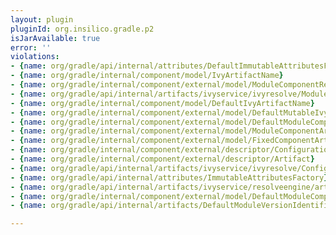 ```yaml
---
layout: plugin
pluginId: org.insilico.gradle.p2
isJarAvailable: true
error: ''
violations:
- {name: org/gradle/api/internal/attributes/DefaultImmutableAttributesFactory}
- {name: org/gradle/internal/component/model/IvyArtifactName}
- {name: org/gradle/internal/component/external/model/ModuleComponentResolveMetadata}
- {name: org/gradle/api/internal/artifacts/ivyservice/ivyresolve/ModuleComponentRepositoryAccess}
- {name: org/gradle/internal/component/model/DefaultIvyArtifactName}
- {name: org/gradle/internal/component/external/model/DefaultMutableIvyModuleResolveMetadata}
- {name: org/gradle/internal/component/external/model/DefaultModuleComponentIdentifier}
- {name: org/gradle/internal/component/external/model/ModuleComponentArtifactMetadata}
- {name: org/gradle/internal/component/external/model/FixedComponentArtifacts}
- {name: org/gradle/internal/component/external/descriptor/Configuration}
- {name: org/gradle/internal/component/external/descriptor/Artifact}
- {name: org/gradle/api/internal/artifacts/ivyservice/ivyresolve/ConfiguredModuleComponentRepository}
- {name: org/gradle/api/internal/attributes/ImmutableAttributesFactory}
- {name: org/gradle/api/internal/artifacts/ivyservice/resolveengine/artifact/ResolvableArtifact}
- {name: org/gradle/internal/component/external/model/DefaultModuleComponentArtifactMetadata}
- {name: org/gradle/api/internal/artifacts/DefaultModuleVersionIdentifier}

---
```

